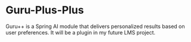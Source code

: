 # Guru-Plus-Plus
Guru++ is a Spring AI module that delivers personalized results based on user preferences. It will be a plugin in my future LMS project.
